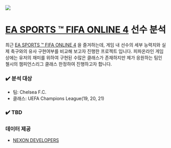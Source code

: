 ![](https://img.shields.io/badge/Language-Python3-brightgreen?style=flat-square)
# [EA SPORTS ™ FIFA ONLINE 4](http://fifaonline4.nexon.com/main/index) 선수 분석

최근 [EA SPORTS ™ FIFA ONLINE 4](http://fifaonline4.nexon.com/main/index) 을 즐겨하는데, 
게임 내 선수의 세부 능력치와 실제 축구와의 유사 구현여부를 비교해 보고자 진행한 프로젝트 입니다.
피파온라인 게임상에는 유저의 재미를 위하여 구현된 수많은 클래스가 존재하지만 제가 응원하는 팀인 첼시의 챔피언스리그 클래스 한정하여 진행하고자 합니다.

### ✔️ 분석 대상

- 팀: Chelsea F.C.
- 클래스: UEFA Champions League(19, 20, 21)

### ✔️ TBD

### 데이터 제공
* [NEXON DEVELOPERS](<https://developers.nexon.com/>)